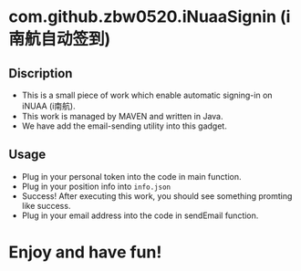 # com.github.zbw0520.iNuaaSignin (i南航自动签到)
## Discription
- This is a small piece of work which enable automatic signing-in on iNUAA (i南航).
- This work is managed by MAVEN and written in Java.
- We have add the email-sending utility into this gadget.
## Usage

- Plug in your personal token into the code in main function.
- Plug in your position info into `info.json`
- Success! After executing this work, you should see something promting like success.
- Plug in your email address into the code in sendEmail function.

# Enjoy and have fun!
